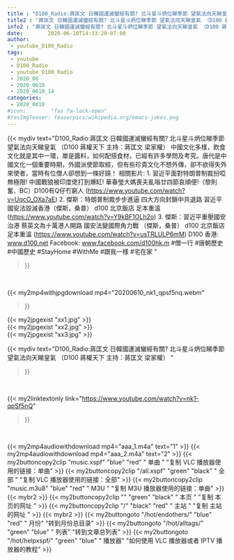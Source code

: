 ```yaml
---
title : "D100_Radio:蔣匡文 日韓國運滅蠻經有關? 北斗星斗炳位睇季節 望氣法向天睇皇氣 （D100 蔣權天下 主持：蔣匡文 梁家權） "
title2 : "蔣匡文 日韓國運滅蠻經有關? 北斗星斗炳位睇季節 望氣法向天睇皇氣 （D100 蔣權天下 主持：蔣匡文 梁家權） "
info2 : "蔣匡文 日韓國運滅蠻經有關? 北斗星斗炳位睇季節 望氣法向天睇皇氣 （D100 蔣權天下 主持：蔣匡文 梁家權）  中國文化多樣，飲食文化就是其中一環，單是醬料，如何配搭食材，已經有許多學問及考究。唐代是中國文化一個重要時期，外國派使節取經，但有些珍貴文化不想外傳，卻不欲得失外來使者，當時有位僧人卻想到一條好蹺！  相關影片: 1. 習近平面對特朗普制裁扮啞無極限! 中國戰狼被印度佬打到爆缸! 華春瑩大媽喪夫亂嗡廿四節哀順便!（黎則奮、BC）D100有Q仔冇窮人 (https://www.youtube.com/watch?v=UqcO_OXa7aE) 2. 傑斯：特朗普制裁步步進逼 四大方向封鎖中共退路 習近平國安法毀滅香港（傑斯，桑普） d100 北京飯店 足本重溫 (https://www.youtube.com/watch?v=Y9kBF1OLh2o) 3. 傑斯：習近平重壓國安治港 蔡英文為十萬港人開路  國安法變國際角力戰 （傑斯，桑普） d100 北京飯店 足本重溫 (https://www.youtube.com/watch?v=usTRLULP6mM)  D100 香港: www.d100.net Facebook: www.facebook.com/d100hk.m  #僧一行 #唐朝歷史 #中國歷史 #StayHome #WithMe #跟我一樣 #宅在家 "
date:        2020-06-10T14:33:20-07:00
author:
 - youtube_D100_Radio
tags:
 - youtube
 - D100_Radio
 - youtube_D100_Radio
 - 2020_06
 - 2020_0610
 - 2020_0610_14
categories:
 - 2020_0610
#icon:        "fas fa-lock-open"
#resImgTeaser: teaserpics/wikipedia.org/emacs-jokes.png
---
```


{{< mydiv text="D100_Radio:蔣匡文 日韓國運滅蠻經有關? 北斗星斗炳位睇季節 望氣法向天睇皇氣 （D100 蔣權天下 主持：蔣匡文 梁家權）  中國文化多樣，飲食文化就是其中一環，單是醬料，如何配搭食材，已經有許多學問及考究。唐代是中國文化一個重要時期，外國派使節取經，但有些珍貴文化不想外傳，卻不欲得失外來使者，當時有位僧人卻想到一條好蹺！  相關影片: 1. 習近平面對特朗普制裁扮啞無極限! 中國戰狼被印度佬打到爆缸! 華春瑩大媽喪夫亂嗡廿四節哀順便!（黎則奮、BC）D100有Q仔冇窮人 (https://www.youtube.com/watch?v=UqcO_OXa7aE) 2. 傑斯：特朗普制裁步步進逼 四大方向封鎖中共退路 習近平國安法毀滅香港（傑斯，桑普） d100 北京飯店 足本重溫 (https://www.youtube.com/watch?v=Y9kBF1OLh2o) 3. 傑斯：習近平重壓國安治港 蔡英文為十萬港人開路  國安法變國際角力戰 （傑斯，桑普） d100 北京飯店 足本重溫 (https://www.youtube.com/watch?v=usTRLULP6mM)  D100 香港: www.d100.net Facebook: www.facebook.com/d100hk.m  #僧一行 #唐朝歷史 #中國歷史 #StayHome #WithMe #跟我一樣 #宅在家 "
>}}
<br>


{{< my2mp4withjpgdownload mp4="20200610_nk1_qpsf5nq.webm"
>}}

{{< my2jpgexist "xx1.jpg" >}}<br>
{{< my2jpgexist "xx2.jpg" >}}<br>
{{< my2jpgexist "xx3.jpg" >}}<br>



{{< mydiv text="D100_Radio:蔣匡文 日韓國運滅蠻經有關? 北斗星斗炳位睇季節 望氣法向天睇皇氣 （D100 蔣權天下 主持：蔣匡文 梁家權） "
>}}
<br>

{{< my2linktextonly link="https://www.youtube.com/watch?v=nk1-qpSf5nQ"
>}}


<br>

{{< my2mp4audiowithdownload mp4="aaa_1.m4a"    text="1" >}}
{{< my2mp4audiowithdownload mp4="aaa_2.m4a"    text="2" >}}
{{< my2buttoncopy2clip "music.xspf"        "blue"   "red"    " 单曲 "  "复制 VLC 播放器使用的链接：单曲" >}} {{< my2buttoncopy2clip "/all.xspf"         "green"  "black"  " 全部 "  "复制 VLC 播放器使用的链接：全部" >}} {{< my2buttoncopy2clip "music.m3u8"        "blue"   "red"    " M3U  "    "复制 M3U 播放器使用的链接：单曲" >}} {{< mybr2 >}} {{< my2buttoncopy2clip ""                  "green"  "black"  " 本页 "    "复制 本页的网址 " >}} {{< my2buttoncopy2clip "/"                 "black"  "red"    " 主站 "    "复制 主站的网址 " >}} {{< mybr2 >}} {{< my2buttongoto      "/hot/endothers/"   "blue"   "red"    " 月份"   "转到月份总目录" >}} {{< my2buttongoto      "/hot/alltags/"     "green"  "blue"   " 列表"   "转到文章总列表" >}} {{< my2buttongoto      "/hot/helpxspf/"    "green"  "blue"   " 播放器" "如何使用 VLC 播放器或者 IPTV 播放器的教程" >}} 
